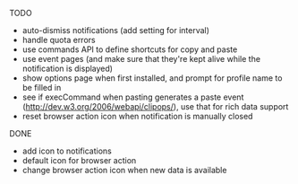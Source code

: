 TODO
- auto-dismiss notifications (add setting for interval)
- handle quota errors
- use commands API to define shortcuts for copy and paste
- use event pages (and make sure that they're kept alive while the notification is displayed)
- show options page when first installed, and prompt for profile name to be filled in
- see if execCommand when pasting generates a paste event (http://dev.w3.org/2006/webapi/clipops/), use that for rich data support
- reset browser action icon when notification is manually closed

DONE
- add icon to notifications
- default icon for browser action
- change browser action icon when new data is available
